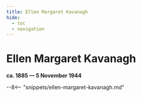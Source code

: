 ```yaml
---
title: Ellen Margaret Kavanagh
hide:
  - toc
  - navigation 
---
```


# Ellen Margaret Kavanagh

**ca. 1885 — 5 November 1944**

--8<-- "snippets/ellen-margaret-kavanagh.md"
